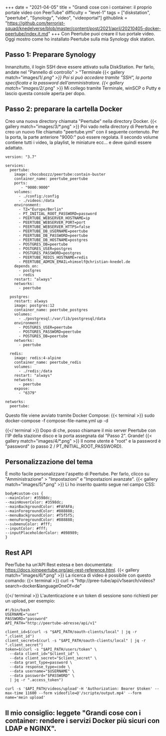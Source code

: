 +++
date = "2021-04-05"
title = "Grandi cose con i container: il proprio portale video con PeerTube"
difficulty = "level-1"
tags = ["diskstation", "peertube", "Synology", "video", "videoportal"]
githublink = "https://github.com/terrorist-squad/knedelverse/blob/master/content/post/2021/april/20210405-docker-peertube/index.it.md"
+++
Con Peertube puoi creare il tuo portale video. Oggi mostro come ho installato Peertube sulla mia Synology disk station.
## Passo 1: Preparare Synology
Innanzitutto, il login SSH deve essere attivato sulla DiskStation. Per farlo, andate nel "Pannello di controllo" > "Terminale
{{< gallery match="images/1/*.png" >}}
Poi si può accedere tramite "SSH", la porta specificata e la password dell'amministratore.
{{< gallery match="images/2/*.png" >}}
Mi collego tramite Terminale, winSCP o Putty e lascio questa console aperta per dopo.
## Passo 2: preparare la cartella Docker
Creo una nuova directory chiamata "Peertube" nella directory Docker.
{{< gallery match="images/3/*.png" >}}
Poi vado nella directory di Peertube e creo un nuovo file chiamato "peertube.yml" con il seguente contenuto. Per la porta, la parte anteriore "9000:" può essere regolata. Il secondo volume contiene tutti i video, la playlist, le miniature ecc... e deve quindi essere adattato.
```
version: "3.7"

services:
  peertube:
    image: chocobozzz/peertube:contain-buster
    container_name: peertube_peertube
    ports:
       - "9000:9000"
    volumes:
      - ./config:/config
      - ./videos:/data
    environment:
      - TZ="Europe/Berlin"
      - PT_INITIAL_ROOT_PASSWORD=password
      - PEERTUBE_WEBSERVER_HOSTNAME=ip
      - PEERTUBE_WEBSERVER_PORT=port
      - PEERTUBE_WEBSERVER_HTTPS=false
      - PEERTUBE_DB_USERNAME=peertube
      - PEERTUBE_DB_PASSWORD=peertube
      - PEERTUBE_DB_HOSTNAME=postgres
      - POSTGRES_DB=peertube
      - POSTGRES_USER=postgres
      - POSTGRES_PASSWORD=postgres
      - PEERTUBE_REDIS_HOSTNAME=redis
      - PEERTUBE_ADMIN_EMAIL=himself@christian-knedel.de
    depends_on:
      - postgres
      - redis
    restart: "always"
    networks:
      - peertube

  postgres:
    restart: always
    image: postgres:12
    container_name: peertube_postgres
    volumes:
      - ./postgresql:/var/lib/postgresql/data
    environment:
      - POSTGRES_USER=peertube
      - POSTGRES_PASSWORD=peertube
      - POSTGRES_DB=peertube
    networks:
      - peertube

  redis:
    image: redis:4-alpine
    container_name: peertube_redis
    volumes:
      - ./redis:/data
    restart: "always"
    networks:
      - peertube
    expose:
      - "6379"

networks:
  peertube:

```
Questo file viene avviato tramite Docker Compose:
{{< terminal >}}
sudo docker-compose -f compose-file-name.yml up -d

{{</ terminal >}}
Dopo di che, posso chiamare il mio server Peertube con l'IP della stazione disco e la porta assegnata dal "Passo 2". Grande!
{{< gallery match="images/4/*.png" >}}
Il nome utente è "root" e la password è "password" (o passo 2 / PT_INITIAL_ROOT_PASSWORD).
## Personalizzazione del tema
È molto facile personalizzare l'aspetto di Peertube. Per farlo, clicco su "Amministrazione" > "Impostazioni" e "Impostazioni avanzate".
{{< gallery match="images/5/*.png" >}}
Lì ho inserito quanto segue nel campo CSS:
```
body#custom-css {
--mainColor: #3598dc;
--mainHoverColor: #3598dc;
--mainBackgroundColor: #FAFAFA;
--mainForegroundColor: #888888;
--menuBackgroundColor: #f5f5f5;
--menuForegroundColor: #888888;
--submenuColor: #fff;
--inputColor: #fff;
--inputPlaceholderColor: #898989;
}

```

## Rest API
PeerTube ha un'API Rest estesa e ben documentata: https://docs.joinpeertube.org/api-rest-reference.html.
{{< gallery match="images/6/*.png" >}}
La ricerca di video è possibile con questo comando:
{{< terminal >}}
curl -s "http://pree-tube/api/v1search/videos?search=docker&languageOneOf=de"

{{</ terminal >}}
L'autenticazione e un token di sessione sono richiesti per un upload, per esempio:
```
#!/bin/bash
USERNAME="user"
PASSWORD="password"
API_PATH="http://peertube-adresse/api/v1"

client_id=$(curl -s "$API_PATH/oauth-clients/local" | jq -r ".client_id")
client_secret=$(curl -s "$API_PATH/oauth-clients/local" | jq -r ".client_secret")
token=$(curl -s "$API_PATH/users/token" \
  --data client_id="$client_id" \
  --data client_secret="$client_secret" \
  --data grant_type=password \
  --data response_type=code \
  --data username="$USERNAME" \
  --data password="$PASSWORD" \
  | jq -r ".access_token")

curl -s '$API_PATH/videos/upload'-H 'Authorization: Bearer $token' --max-time 11600 --form videofile=@'/scripte/output.mp4' --form name='mein upload' 

```

## Il mio consiglio: leggete "Grandi cose con i container: rendere i servizi Docker più sicuri con LDAP e NGINX".
